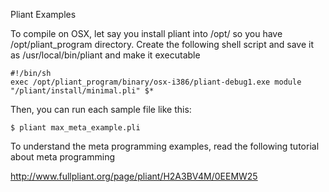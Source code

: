 Pliant Examples

To compile on OSX, let say you install pliant into /opt/ so you have /opt/pliant_program directory.
Create the following shell script and save it as /usr/local/bin/pliant and make it executable

```
#!/bin/sh
exec /opt/pliant_program/binary/osx-i386/pliant-debug1.exe module "/pliant/install/minimal.pli" $*
```

Then, you can run each sample file like this:

```
$ pliant max_meta_example.pli
```

To understand the meta programming examples, read the following tutorial about meta programming 

http://www.fullpliant.org/page/pliant/H2A3BV4M/0EEMW25
